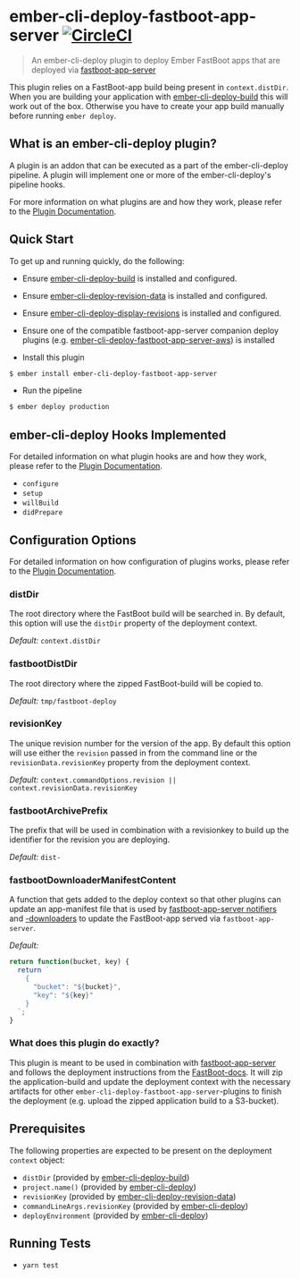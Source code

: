 # ember-cli-deploy-fastboot-app-server [![CircleCI](https://circleci.com/gh/ember-cli-deploy/ember-cli-deploy-fastboot-app-server.svg?style=svg)](https://circleci.com/gh/ember-cli-deploy/ember-cli-deploy-fastboot-app-server)

> An ember-cli-deploy plugin to deploy Ember FastBoot apps that are deployed via [fastboot-app-server](https://github.com/ember-fastboot/fastboot-app-server)


This plugin relies on a FastBoot-app build being present in `context.distDir`. When you are building your application with [ember-cli-deploy-build](https://github.com/ember-cli-deploy/ember-cli-deploy-build) this will work out of the box. Otherwise you have to create your app build manually before running `ember deploy`.

## What is an ember-cli-deploy plugin?

A plugin is an addon that can be executed as a part of the ember-cli-deploy pipeline. A plugin will implement one or more of the ember-cli-deploy's pipeline hooks.

For more information on what plugins are and how they work, please refer to the [Plugin Documentation][2].

## Quick Start
To get up and running quickly, do the following:

- Ensure [ember-cli-deploy-build][4] is installed and configured.
- Ensure [ember-cli-deploy-revision-data][6] is installed and configured.
- Ensure [ember-cli-deploy-display-revisions](https://github.com/ember-cli-deploy/ember-cli-deploy-display-revisions) is installed and configured.
- Ensure one of the compatible fastboot-app-server companion deploy plugins (e.g. [ember-cli-deploy-fastboot-app-server-aws][1]) is installed

- Install this plugin

```bash
$ ember install ember-cli-deploy-fastboot-app-server
```
- Run the pipeline

```bash
$ ember deploy production
```

## ember-cli-deploy Hooks Implemented

For detailed information on what plugin hooks are and how they work, please refer to the [Plugin Documentation][2].

- `configure`
- `setup`
- `willBuild`
- `didPrepare`

## Configuration Options


For detailed information on how configuration of plugins works, please refer to the [Plugin Documentation][2].

### distDir

The root directory where the FastBoot build will be searched in. By default, this option will use the `distDir` property of the deployment context.

*Default:* `context.distDir`

### fastbootDistDir

The root directory where the zipped FastBoot-build will be copied to.

*Default:* `tmp/fastboot-deploy`

### revisionKey

The unique revision number for the version of the app. By default this option will use either the `revision` passed in from the command line or the `revisionData.revisionKey` property from the deployment context.

*Default:* `context.commandOptions.revision || context.revisionData.revisionKey`

### fastbootArchivePrefix

The prefix that will be used in combination with a revisionkey to build up the identifier for the revision you are deploying.

*Default:* `dist-`

### fastbootDownloaderManifestContent

A function that gets added to the deploy context so that other plugins can update an app-manifest file that is used by [fastboot-app-server notifiers](https://github.com/ember-fastboot/fastboot-app-server#notifiers) and [-downloaders](https://github.com/ember-fastboot/fastboot-app-server#downloaders) to update the FastBoot-app served via `fastboot-app-server`.

*Default:*

```js
return function(bucket, key) {
  return `
    {
      "bucket": "${bucket}",
      "key": "${key}"
    }
  `;
}
```

### What does this plugin do exactly?
This plugin is meant to be used in combination with [fastboot-app-server](https://github.com/ember-fastboot/fastboot-app-server) and follows the deployment instructions from the [FastBoot-docs](https://ember-fastboot.com/docs/deploying#custom-server). It will zip the application-build and update the deployment context with the necessary artifacts for other `ember-cli-deploy-fastboot-app-server`-plugins to finish the deployment (e.g. upload the zipped application build to a S3-bucket).

## Prerequisites

The following properties are expected to be present on the deployment `context` object:

- `distDir`                     (provided by [ember-cli-deploy-build][4])
- `project.name()`              (provided by [ember-cli-deploy][5])
- `revisionKey`                 (provided by [ember-cli-deploy-revision-data][6])
- `commandLineArgs.revisionKey` (provided by [ember-cli-deploy][5])
- `deployEnvironment`           (provided by [ember-cli-deploy][5])

## Running Tests

- `yarn test`

[1]: https://github.com/ember-cli-deploy/ember-cli-deploy-fastboot-app-server-aws "ember-cli-deploy-fastboot-app-server-aws"
[2]: http://ember-cli-deploy.com/docs/v1.0.x/using-plugins/ "Plugin Documentation"
[3]: https://www.npmjs.com/package/redis "Redis Client"
[4]: https://github.com/ember-cli-deploy/ember-cli-deploy-build "ember-cli-deploy-build"
[5]: https://github.com/ember-cli-deploy/ember-cli-deploy "ember-cli-deploy"
[6]: https://github.com/ember-cli-deploy/ember-cli-deploy-revision-data "ember-cli-deploy-revision-data"
[7]: https://docs.aws.amazon.com/AWSJavaScriptSDK/guide/node-configuring.html#Setting_AWS_Credentials "Setting AWS Credentials"
